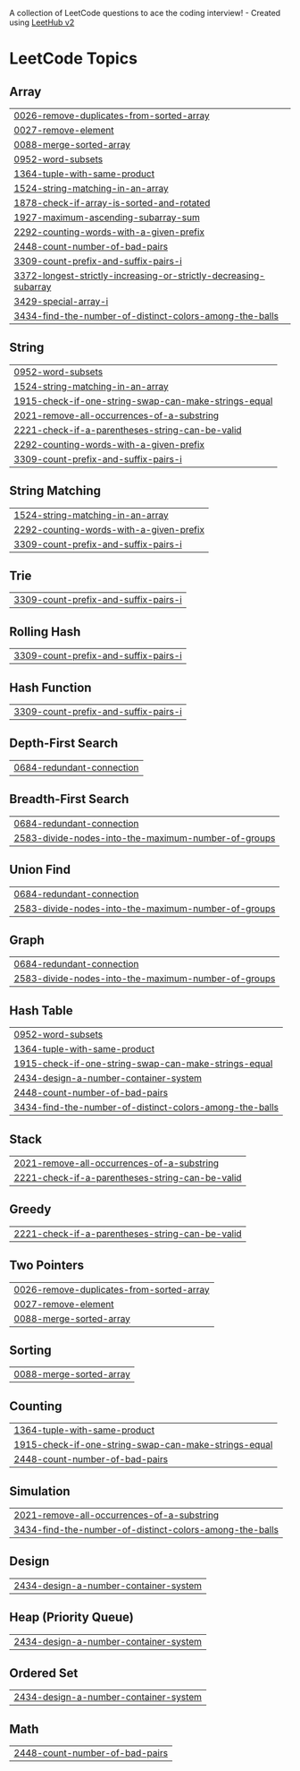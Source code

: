 A collection of LeetCode questions to ace the coding interview! - Created using [LeetHub v2](https://github.com/arunbhardwaj/LeetHub-2.0)
<!---LeetCode Topics Start-->
# LeetCode Topics
## Array
|  |
| ------- |
| [0026-remove-duplicates-from-sorted-array](https://github.com/Sebastian-Dante/leetcode-solutions/tree/master/0026-remove-duplicates-from-sorted-array) |
| [0027-remove-element](https://github.com/Sebastian-Dante/leetcode-solutions/tree/master/0027-remove-element) |
| [0088-merge-sorted-array](https://github.com/Sebastian-Dante/leetcode-solutions/tree/master/0088-merge-sorted-array) |
| [0952-word-subsets](https://github.com/Sebastian-Dante/leetcode-solutions/tree/master/0952-word-subsets) |
| [1364-tuple-with-same-product](https://github.com/Sebastian-Dante/leetcode-solutions/tree/master/1364-tuple-with-same-product) |
| [1524-string-matching-in-an-array](https://github.com/Sebastian-Dante/leetcode-solutions/tree/master/1524-string-matching-in-an-array) |
| [1878-check-if-array-is-sorted-and-rotated](https://github.com/Sebastian-Dante/leetcode-solutions/tree/master/1878-check-if-array-is-sorted-and-rotated) |
| [1927-maximum-ascending-subarray-sum](https://github.com/Sebastian-Dante/leetcode-solutions/tree/master/1927-maximum-ascending-subarray-sum) |
| [2292-counting-words-with-a-given-prefix](https://github.com/Sebastian-Dante/leetcode-solutions/tree/master/2292-counting-words-with-a-given-prefix) |
| [2448-count-number-of-bad-pairs](https://github.com/Sebastian-Dante/leetcode-solutions/tree/master/2448-count-number-of-bad-pairs) |
| [3309-count-prefix-and-suffix-pairs-i](https://github.com/Sebastian-Dante/leetcode-solutions/tree/master/3309-count-prefix-and-suffix-pairs-i) |
| [3372-longest-strictly-increasing-or-strictly-decreasing-subarray](https://github.com/Sebastian-Dante/leetcode-solutions/tree/master/3372-longest-strictly-increasing-or-strictly-decreasing-subarray) |
| [3429-special-array-i](https://github.com/Sebastian-Dante/leetcode-solutions/tree/master/3429-special-array-i) |
| [3434-find-the-number-of-distinct-colors-among-the-balls](https://github.com/Sebastian-Dante/leetcode-solutions/tree/master/3434-find-the-number-of-distinct-colors-among-the-balls) |
## String
|  |
| ------- |
| [0952-word-subsets](https://github.com/Sebastian-Dante/leetcode-solutions/tree/master/0952-word-subsets) |
| [1524-string-matching-in-an-array](https://github.com/Sebastian-Dante/leetcode-solutions/tree/master/1524-string-matching-in-an-array) |
| [1915-check-if-one-string-swap-can-make-strings-equal](https://github.com/Sebastian-Dante/leetcode-solutions/tree/master/1915-check-if-one-string-swap-can-make-strings-equal) |
| [2021-remove-all-occurrences-of-a-substring](https://github.com/Sebastian-Dante/leetcode-solutions/tree/master/2021-remove-all-occurrences-of-a-substring) |
| [2221-check-if-a-parentheses-string-can-be-valid](https://github.com/Sebastian-Dante/leetcode-solutions/tree/master/2221-check-if-a-parentheses-string-can-be-valid) |
| [2292-counting-words-with-a-given-prefix](https://github.com/Sebastian-Dante/leetcode-solutions/tree/master/2292-counting-words-with-a-given-prefix) |
| [3309-count-prefix-and-suffix-pairs-i](https://github.com/Sebastian-Dante/leetcode-solutions/tree/master/3309-count-prefix-and-suffix-pairs-i) |
## String Matching
|  |
| ------- |
| [1524-string-matching-in-an-array](https://github.com/Sebastian-Dante/leetcode-solutions/tree/master/1524-string-matching-in-an-array) |
| [2292-counting-words-with-a-given-prefix](https://github.com/Sebastian-Dante/leetcode-solutions/tree/master/2292-counting-words-with-a-given-prefix) |
| [3309-count-prefix-and-suffix-pairs-i](https://github.com/Sebastian-Dante/leetcode-solutions/tree/master/3309-count-prefix-and-suffix-pairs-i) |
## Trie
|  |
| ------- |
| [3309-count-prefix-and-suffix-pairs-i](https://github.com/Sebastian-Dante/leetcode-solutions/tree/master/3309-count-prefix-and-suffix-pairs-i) |
## Rolling Hash
|  |
| ------- |
| [3309-count-prefix-and-suffix-pairs-i](https://github.com/Sebastian-Dante/leetcode-solutions/tree/master/3309-count-prefix-and-suffix-pairs-i) |
## Hash Function
|  |
| ------- |
| [3309-count-prefix-and-suffix-pairs-i](https://github.com/Sebastian-Dante/leetcode-solutions/tree/master/3309-count-prefix-and-suffix-pairs-i) |
## Depth-First Search
|  |
| ------- |
| [0684-redundant-connection](https://github.com/Sebastian-Dante/leetcode-solutions/tree/master/0684-redundant-connection) |
## Breadth-First Search
|  |
| ------- |
| [0684-redundant-connection](https://github.com/Sebastian-Dante/leetcode-solutions/tree/master/0684-redundant-connection) |
| [2583-divide-nodes-into-the-maximum-number-of-groups](https://github.com/Sebastian-Dante/leetcode-solutions/tree/master/2583-divide-nodes-into-the-maximum-number-of-groups) |
## Union Find
|  |
| ------- |
| [0684-redundant-connection](https://github.com/Sebastian-Dante/leetcode-solutions/tree/master/0684-redundant-connection) |
| [2583-divide-nodes-into-the-maximum-number-of-groups](https://github.com/Sebastian-Dante/leetcode-solutions/tree/master/2583-divide-nodes-into-the-maximum-number-of-groups) |
## Graph
|  |
| ------- |
| [0684-redundant-connection](https://github.com/Sebastian-Dante/leetcode-solutions/tree/master/0684-redundant-connection) |
| [2583-divide-nodes-into-the-maximum-number-of-groups](https://github.com/Sebastian-Dante/leetcode-solutions/tree/master/2583-divide-nodes-into-the-maximum-number-of-groups) |
## Hash Table
|  |
| ------- |
| [0952-word-subsets](https://github.com/Sebastian-Dante/leetcode-solutions/tree/master/0952-word-subsets) |
| [1364-tuple-with-same-product](https://github.com/Sebastian-Dante/leetcode-solutions/tree/master/1364-tuple-with-same-product) |
| [1915-check-if-one-string-swap-can-make-strings-equal](https://github.com/Sebastian-Dante/leetcode-solutions/tree/master/1915-check-if-one-string-swap-can-make-strings-equal) |
| [2434-design-a-number-container-system](https://github.com/Sebastian-Dante/leetcode-solutions/tree/master/2434-design-a-number-container-system) |
| [2448-count-number-of-bad-pairs](https://github.com/Sebastian-Dante/leetcode-solutions/tree/master/2448-count-number-of-bad-pairs) |
| [3434-find-the-number-of-distinct-colors-among-the-balls](https://github.com/Sebastian-Dante/leetcode-solutions/tree/master/3434-find-the-number-of-distinct-colors-among-the-balls) |
## Stack
|  |
| ------- |
| [2021-remove-all-occurrences-of-a-substring](https://github.com/Sebastian-Dante/leetcode-solutions/tree/master/2021-remove-all-occurrences-of-a-substring) |
| [2221-check-if-a-parentheses-string-can-be-valid](https://github.com/Sebastian-Dante/leetcode-solutions/tree/master/2221-check-if-a-parentheses-string-can-be-valid) |
## Greedy
|  |
| ------- |
| [2221-check-if-a-parentheses-string-can-be-valid](https://github.com/Sebastian-Dante/leetcode-solutions/tree/master/2221-check-if-a-parentheses-string-can-be-valid) |
## Two Pointers
|  |
| ------- |
| [0026-remove-duplicates-from-sorted-array](https://github.com/Sebastian-Dante/leetcode-solutions/tree/master/0026-remove-duplicates-from-sorted-array) |
| [0027-remove-element](https://github.com/Sebastian-Dante/leetcode-solutions/tree/master/0027-remove-element) |
| [0088-merge-sorted-array](https://github.com/Sebastian-Dante/leetcode-solutions/tree/master/0088-merge-sorted-array) |
## Sorting
|  |
| ------- |
| [0088-merge-sorted-array](https://github.com/Sebastian-Dante/leetcode-solutions/tree/master/0088-merge-sorted-array) |
## Counting
|  |
| ------- |
| [1364-tuple-with-same-product](https://github.com/Sebastian-Dante/leetcode-solutions/tree/master/1364-tuple-with-same-product) |
| [1915-check-if-one-string-swap-can-make-strings-equal](https://github.com/Sebastian-Dante/leetcode-solutions/tree/master/1915-check-if-one-string-swap-can-make-strings-equal) |
| [2448-count-number-of-bad-pairs](https://github.com/Sebastian-Dante/leetcode-solutions/tree/master/2448-count-number-of-bad-pairs) |
## Simulation
|  |
| ------- |
| [2021-remove-all-occurrences-of-a-substring](https://github.com/Sebastian-Dante/leetcode-solutions/tree/master/2021-remove-all-occurrences-of-a-substring) |
| [3434-find-the-number-of-distinct-colors-among-the-balls](https://github.com/Sebastian-Dante/leetcode-solutions/tree/master/3434-find-the-number-of-distinct-colors-among-the-balls) |
## Design
|  |
| ------- |
| [2434-design-a-number-container-system](https://github.com/Sebastian-Dante/leetcode-solutions/tree/master/2434-design-a-number-container-system) |
## Heap (Priority Queue)
|  |
| ------- |
| [2434-design-a-number-container-system](https://github.com/Sebastian-Dante/leetcode-solutions/tree/master/2434-design-a-number-container-system) |
## Ordered Set
|  |
| ------- |
| [2434-design-a-number-container-system](https://github.com/Sebastian-Dante/leetcode-solutions/tree/master/2434-design-a-number-container-system) |
## Math
|  |
| ------- |
| [2448-count-number-of-bad-pairs](https://github.com/Sebastian-Dante/leetcode-solutions/tree/master/2448-count-number-of-bad-pairs) |
<!---LeetCode Topics End-->